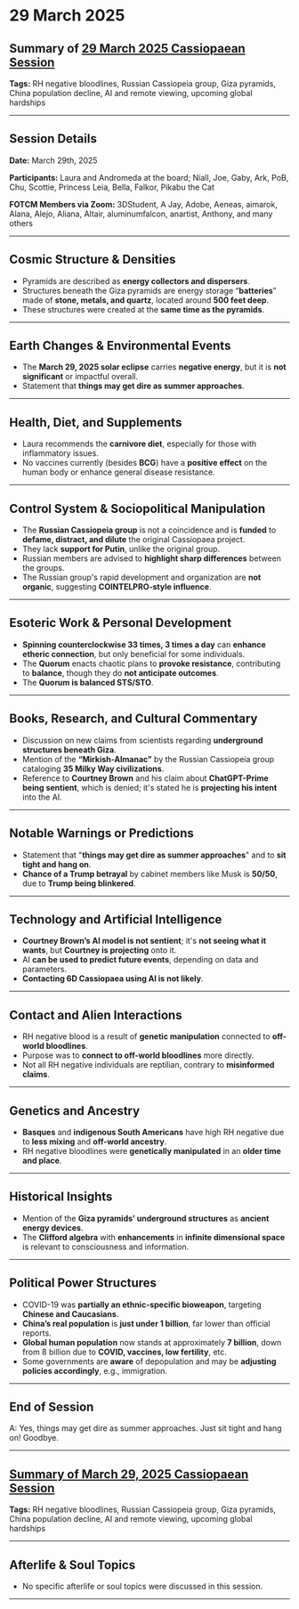# 29 March 2025

## Summary of [29 March 2025 Cassiopaean Session](https://cassiopaea.org/forum/threads/session-29-march-2025.55718/)

**Tags:** RH negative bloodlines, Russian Cassiopeia group, Giza pyramids, China population decline, AI and remote viewing, upcoming global hardships

---


## Session Details

**Date:** March 29th, 2025

**Participants:** Laura and Andromeda at the board; Niall, Joe, Gaby, Ark, PoB, Chu, Scottie, Princess Leia, Bella, Falkor, Pikabu the Cat

**FOTCM Members via Zoom:** 3DStudent, A Jay, Adobe, Aeneas, aimarok, Alana, Alejo, Aliana, Altair, aluminumfalcon, anartist, Anthony, and many others

---


## Cosmic Structure & Densities

- Pyramids are described as **energy collectors and dispersers**.
- Structures beneath the Giza pyramids are energy storage “**batteries**” made of **stone, metals, and quartz**, located around **500 feet deep**.
- These structures were created at the **same time as the pyramids**.

---


## Earth Changes & Environmental Events

- The **March 29, 2025 solar eclipse** carries **negative energy**, but it is **not significant** or impactful overall.
- Statement that **things may get dire as summer approaches**.

---


## Health, Diet, and Supplements

- Laura recommends the **carnivore diet**, especially for those with inflammatory issues.
- No vaccines currently (besides **BCG**) have a **positive effect** on the human body or enhance general disease resistance.

---


## Control System & Sociopolitical Manipulation

- The **Russian Cassiopeia group** is not a coincidence and is **funded** to **defame, distract, and dilute** the original Cassiopaea project.
- They lack **support for Putin**, unlike the original group.
- Russian members are advised to **highlight sharp differences** between the groups.
- The Russian group's rapid development and organization are **not organic**, suggesting **COINTELPRO-style influence**.

---


## Esoteric Work & Personal Development

- **Spinning counterclockwise 33 times, 3 times a day** can **enhance etheric connection**, but only beneficial for some individuals.
- The **Quorum** enacts chaotic plans to **provoke resistance**, contributing to **balance**, though they do **not anticipate outcomes**.
- The **Quorum is balanced STS/STO**.

---


## Books, Research, and Cultural Commentary

- Discussion on new claims from scientists regarding **underground structures beneath Giza**.
- Mention of the **“Mirkish-Almanac”** by the Russian Cassiopeia group cataloging **35 Milky Way civilizations**.
- Reference to **Courtney Brown** and his claim about **ChatGPT-Prime being sentient**, which is denied; it's stated he is **projecting his intent** into the AI.

---


## Notable Warnings or Predictions

- Statement that "**things may get dire as summer approaches**" and to **sit tight and hang on**.
- **Chance of a Trump betrayal** by cabinet members like Musk is **50/50**, due to **Trump being blinkered**.

---


## Technology and Artificial Intelligence

- **Courtney Brown’s AI model is not sentient**; it's **not seeing what it wants**, but **Courtney is projecting** onto it.
- AI **can be used to predict future events**, depending on data and parameters.
- **Contacting 6D Cassiopaea using AI is not likely**.

---


## Contact and Alien Interactions

- RH negative blood is a result of **genetic manipulation** connected to **off-world bloodlines**.
- Purpose was to **connect to off-world bloodlines** more directly.
- Not all RH negative individuals are reptilian, contrary to **misinformed claims**.

---


## Genetics and Ancestry

- **Basques** and **indigenous South Americans** have high RH negative due to **less mixing** and **off-world ancestry**.
- RH negative bloodlines were **genetically manipulated** in an **older time and place**.

---


## Historical Insights

- Mention of the **Giza pyramids’ underground structures** as **ancient energy devices**.
- The **Clifford algebra** with **enhancements** in **infinite dimensional space** is relevant to consciousness and information.

---


## Political Power Structures

- COVID-19 was **partially an ethnic-specific bioweapon**, targeting **Chinese and Caucasians**.
- **China’s real population** is **just under 1 billion**, far lower than official reports.
- **Global human population** now stands at approximately **7 billion**, down from 8 billion due to **COVID, vaccines, low fertility**, etc.
- Some governments are **aware** of depopulation and may be **adjusting policies accordingly**, e.g., immigration.

---


## End of Session

A: Yes, things may get dire as summer approaches. Just sit tight and hang on! Goodbye.


---
## [Summary of March 29, 2025 Cassiopaean Session](https://cassiopaea.org/forum/threads/session-29-march-2025.55718/)

**Tags:** RH negative bloodlines, Russian Cassiopeia group, Giza pyramids, China population decline, AI and remote viewing, upcoming global hardships

---


## Afterlife & Soul Topics

- No specific afterlife or soul topics were discussed in this session.

---
